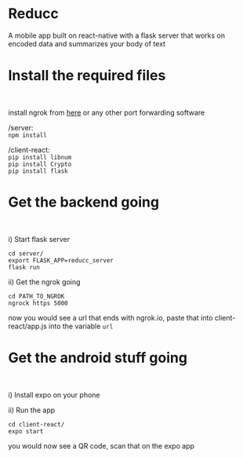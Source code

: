 # Reducc
A mobile app built on react-native with a flask server that works on encoded data and summarizes your body of text


<h1>Install the required files </h1> </br>

install ngrok from [here](https://ngrok.com/) or any other port forwarding software

/server:</br>
`npm install` </br>

/client-react:</br>
`pip install libnum` </br>
`pip install Crypto` </br>
`pip install flask` </br>

<h1>Get the backend going </h1> </br>

i) Start flask server
```
cd server/
export FLASK_APP=reducc_server
flask run
```
ii) Get the ngrok going
```
cd PATH_TO_NGROK
ngrock https 5000
```

now you would see a url that ends with ngrok.io, paste that into client-react/app.js into the variable `url`

<h1>Get the android stuff going </h1> </br>

i) Install expo on your phone

ii) Run the app
```
cd client-react/
expo start
```
you would now see a QR code, scan that on the expo app

